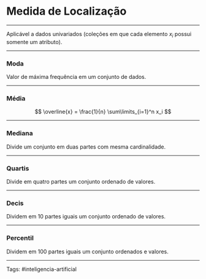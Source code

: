 
# Medida de Localização

---

Aplicável a dados univariados (coleções em que cada elemento $x_i$ possui somente um atributo).

---

### Moda

Valor de máxima frequência em um conjunto de dados.

---

### Média

$$
\overline{x} = \frac{1}{n} \sum\limits_{i=1}^n x_i
$$

---

### Mediana

Divide um conjunto em duas partes com mesma cardinalidade.

---

### Quartis

Divide em quatro partes um conjunto ordenado de valores.

---

### Decis

Dividem em 10 partes iguais um conjunto ordenado de valores.

---

### Percentil

Dividem em 100 partes iguais um conjunto ordenados e valores.

---

Tags: #inteligencia-artificial

